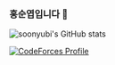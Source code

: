 ### 홍순엽입니다 👋


![soonyubi's GitHub stats](https://github-readme-stats.vercel.app/api?username=soonyubi&show_icons=true&theme=highcontrast)

[![CodeForces Profile](https://cf.leed.at?id={soonyubing})](https://codeforces.com/profile/{soonyubing})
